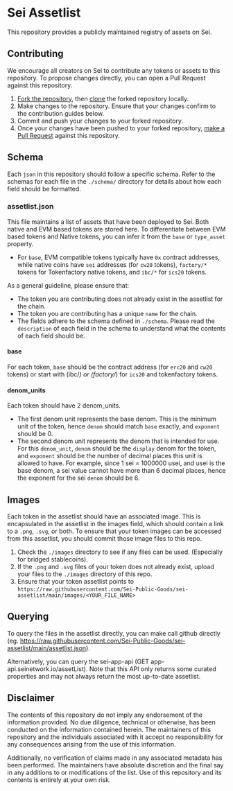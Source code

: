 # Sei Assetlist
This repository provides a publicly maintained registry of assets on Sei.

## Contributing
We encourage all creators on Sei to contribute any tokens or assets to this repository. To propose changes directly, you can open a Pull Request against this repository.

1. [Fork the repository](https://guides.github.com/activities/forking/), then [clone](https://docs.github.com/en/get-started/exploring-projects-on-github/contributing-to-a-project#cloning-a-fork) the forked repository locally.
2. Make changes to the repository. Ensure that your changes confirm to the contribution guides below.
3. Commit and push your changes to your forked repository.
4. Once your changes have been pushed to your forked repository, [make a Pull Request](https://git-scm.com/downloads) against this repository.

## Schema
Each `json` in this repository should follow a specific schema. Refer to the schemas for each file in the `./schema/` directory for details about how each field should be formatted.

### assetlist.json
This file maintains a list of assets that have been deployed to Sei. Both native and EVM based tokens are stored here. To differentiate between EVM based tokens and Native tokens, you can infer it from the `base` or `type_asset` property.
- For `base`, EVM compatible tokens typically have `0x` contract addresses, while native coins have `sei` addresses (for `cw20` tokens), `factory/*` tokens for Tokenfactory native tokens, and `ibc/*` for `ics20` tokens.

As a general guideline, please ensure that:
- The token you are contributing does not already exist in the assetlist for the chain.
- The token you are contributing has a unique `name` for the chain.
- The fields adhere to the schema defined in `./schema`. Please read the `description` of each field in the schema to understand what the contents of each field should be.

#### base
For each token, `base` should be the contract address (for `erc20` and `cw20` tokens) or start with (ibc/*) or (factory/*) for `ics20` and tokenfactory tokens.

#### denom_units
Each token should have 2 denom_units.
- The first denom unit represents the base denom. This is the minimum unit of the token, hence `denom` should match `base` exactly, and `exponent` should be 0.
- The second denom unit represents the denom that is intended for use. For this `denom_unit`, `denom` should be the `display` denom for the token, and `exponent` should be the number of decimal places this unit is allowed to have. For example, since 1 sei = 1000000 usei, and usei is the base denom, a sei value cannot have more than 6 decimal places, hence the exponent for the sei `denom` should be 6.

## Images
Each token in the assetlist should have an associated image. This is encapsulated in the assetlist in the images field, which should contain a link to a `.png`, `.svg`, or both. 
To ensure that your token images can be accessed from this assetlist, you should commit those image files to this repo.
1. Check the `./images` directory to see if any files can be used. (Especially for bridged stablecoins).
2. If the `.png` and `.svg` files of your token does not already exist, upload your files to the `./images` directory of this repo.
3. Ensure that your token assetlist points to `https://raw.githubusercontent.com/Sei-Public-Goods/sei-assetlist/main/images/<YOUR_FILE_NAME>`

## Querying
To query the files in the assetlist directly, you can make call github directly (eg. https://raw.githubusercontent.com/Sei-Public-Goods/sei-assetlist/main/assetlist.json).

Alternatively, you can query the sei-app-api (GET app-api.seinetwork.io/assetList). Note that this API only returns some curated properties and may not always return the most up-to-date assetlist.

## Disclaimer
The contents of this repository do not imply any endorsement of the information provided. No due diligence, technical or otherwise, has been conducted on the information contained herein. The maintainers of this repository and the individuals associated with it accept no responsibility for any consequences arising from the use of this information.

Additionally, no verification of claims made in any associated metadata has been performed. The maintainers have absolute discretion and the final say in any additions to or modifications of the list. Use of this repository and its contents is entirely at your own risk.
